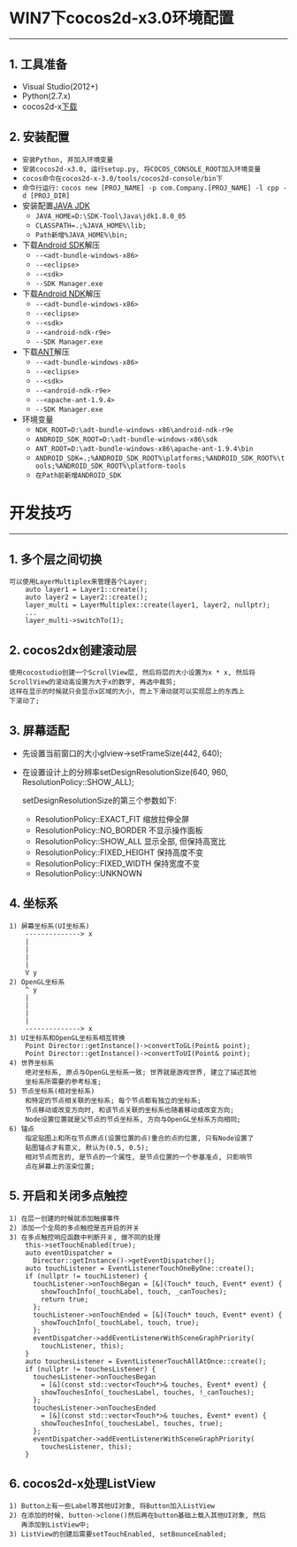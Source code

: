 # **WIN7下cocos2d-x3.0环境配置**
***

## **1. 工具准备**
  * Visual Studio(2012+)
  * Python(2.7.x)
  * cocos2d-x[下载](http://cocostudio.download.appget.cn/Cocos2D-X/3.0/cocos2d-x-3.0.zip)


## **2. 安装配置**
  * `安装Python, 并加入环境变量`
  * `安装cocos2d-x3.0, 运行setup.py, 将COCOS_CONSOLE_ROOT加入环境变量`
  * `cocos命令在cocos2d-x-3.0/tools/cocos2d-console/bin下`
  * `命令行运行:`
    `cocos new [PROJ_NAME] -p com.Company.[PROJ_NAME] -l cpp -d [PROJ_DIR]`
  * 安装配置[JAVA JDK](http://www.oracle.com/technetwork/java/javase/downloads/index.html)
    - `JAVA_HOME=D:\SDK-Tool\Java\jdk1.8.0_05`
    - `CLASSPATH=.;%JAVA_HOME%\lib;`
    - `Path新增%JAVA_HOME%\bin;`
  * 下载[Android SDK](http://developer.android.com/sdk/index.html)解压
    - `--<adt-bundle-windows-x86>`
    - `--<eclipse>`
    - `--<sdk>`
    - `--SDK Manager.exe`
  * 下载[Android NDK](http://developer.android.com/tools/sdk/ndk/index.html)解压
    - `--<adt-bundle-windows-x86>`
    - `--<eclipse>`
    - `--<sdk>`
    - `--<android-ndk-r9e>`
    - `--SDK Manager.exe`
  * 下载[ANT](http://ant.apache.org/bindownload.cgi)解压
    - `--<adt-bundle-windows-x86>`
    - `--<eclipse>`
    - `--<sdk>`
    - `--<android-ndk-r9e>`
    - `--<apache-ant-1.9.4>`
    - `--SDK Manager.exe`
  * 环境变量
    - `NDK_ROOT=D:\adt-bundle-windows-x86\android-ndk-r9e`
    - `ANDROID_SDK_ROOT=D:\adt-bundle-windows-x86\sdk`
    - `ANT_ROOT=D:\adt-bundle-windows-x86\apache-ant-1.9.4\bin`
    - `ANDROID_SDK=.;%ANDROID_SDK_ROOT%\platforms;%ANDROID_SDK_ROOT%\tools;%ANDROID_SDK_ROOT%\platform-tools`
    - `在Path前新增ANDROID_SDK`







# **开发技巧**
***

## **1. 多个层之间切换**
    可以使用LayerMultiplex来管理各个Layer;
        auto layer1 = Layer1::create();
        auto layer2 = Layer2::create();
        layer_multi = LayerMultiplex::create(layer1, layer2, nullptr);
        ...
        layer_multi->switchTo(1);



## **2. cocos2dx创建滚动层**
    使用cocostudio创建一个ScrollView层, 然后将层的大小设置为x * x, 然后将 
    ScrollView的滚动高设置为大于x的数字, 再选中裁剪;
    这样在显示的时候就只会显示x区域的大小, 而上下滑动就可以实现层上的东西上
    下滚动了;



## **3. 屏幕适配**
  * 先设置当前窗口的大小glview->setFrameSize(442, 640);
  * 在设置设计上的分辨率setDesignResolutionSize(640, 960, ResolutionPolicy::SHOW_ALL);

    setDesignResolutionSize的第三个参数如下:
      * ResolutionPolicy::EXACT_FIT     缩放拉伸全屏
      * ResolutionPolicy::NO_BORDER     不显示操作面板
      * ResolutionPolicy::SHOW_ALL      显示全部, 但保持高宽比
      * ResolutionPolicy::FIXED_HEIGHT  保持高度不变
      * ResolutionPolicy::FIXED_WIDTH   保持宽度不变
      * ResolutionPolicy::UNKNOWN



## **4. 坐标系**
    1) 屏幕坐标系(UI坐标系)
        --------------> x
        |
        |
        |
        |
        V y
    2) OpenGL坐标系
        ^ y
        |
        |
        |
        |
        --------------> x
    3) UI坐标系和OpenGL坐标系相互转换
        Point Director::getInstance()->convertToGL(Point& point);
        Point Director::getInstance()->convertToUI(Point& point);
    4) 世界坐标系
        绝对坐标系, 原点与OpenGL坐标系一致; 世界就是游戏世界, 建立了描述其他
        坐标系所需要的参考标准;
    5) 节点坐标系(相对坐标系)
        和特定的节点相关联的坐标系; 每个节点都有独立的坐标系;
        节点移动或改变方向时, 和该节点关联的坐标系也随着移动或改变方向;
        Node设置位置就是父节点的节点坐标系, 方向与OpenGL坐标系方向相同;
    6) 锚点
        指定贴图上和所在节点原点(设置位置的点)重合的点的位置, 只有Node设置了
        贴图锚点才有意义, 默认为(0.5, 0.5);
        相对节点而言的, 是节点的一个属性, 是节点位置的一个参基准点, 只影响节
        点在屏幕上的渲染位置;



## **5. 开启和关闭多点触控**
    1) 在层一创建的时候就添加触摸事件
    2) 添加一个全局的多点触控是否开启的开关
    3) 在多点触控响应函数中判断开关, 做不同的处理
        this->setTouchEnabled(true);
        auto eventDispatcher = 
          Director::getInstance()->getEventDispatcher();
        auto touchListener = EventListenerTouchOneByOne::create();
        if (nullptr != touchListener) {
          touchListener->onTouchBegan = [&](Touch* touch, Event* event) {
            showTouchInfo(_touchLabel, touch, _canTouches);
            return true;
          };
          touchListener->onTouchEnded = [&](Touch* touch, Event* event) {
            showTouchInfo(_touchLabel, touch, true);
          };
          eventDispatcher->addEventListenerWithSceneGraphPriority(
            touchListener, this);
        }
        auto touchesListener = EventListenerTouchAllAtOnce::create();
        if (nullptr != touchesListener) {
          touchesListener->onTouchesBegan 
            = [&](const std::vector<Touch*>& touches, Event* event) {
            showTouchesInfo(_touchesLabel, touches, !_canTouches);
          };
          touchesListener->onTouchesEnded 
            = [&](const std::vector<Touch*>& touches, Event* event) {
            showTouchesInfo(_touchesLabel, touches, true);
          };
          eventDispatcher->addEventListenerWithSceneGraphPriority(
            touchesListener, this);
        }
        


## **6. cocos2d-x处理ListView**
    1) Button上有一些Label等其他UI对象, 将Button加入ListView
    2) 在添加的时候, button->clone()然后再在button基础上载入其他UI对象, 然后
       再添加到ListView中;
    3) ListView的创建后需要setTouchEnabled, setBounceEnabled;
